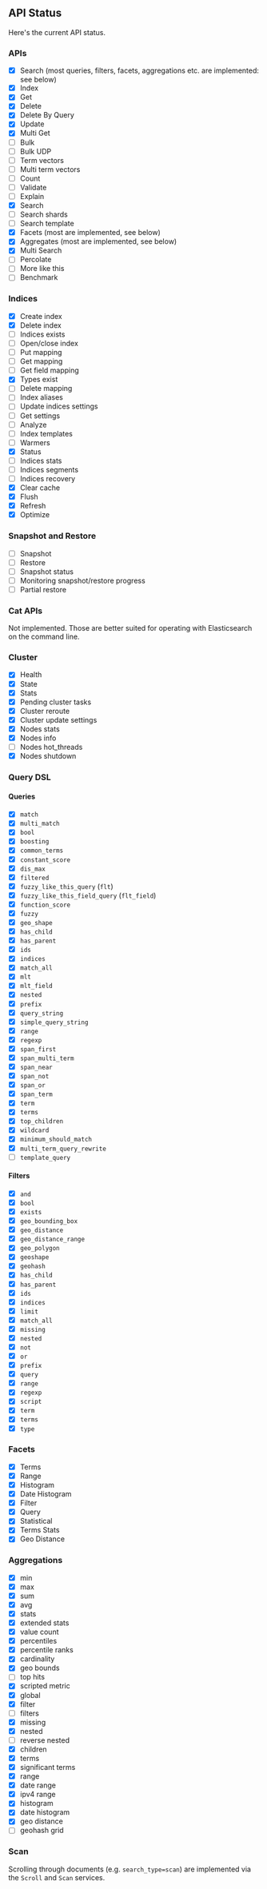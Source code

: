 
## API Status

Here's the current API status.

### APIs

- [x] Search (most queries, filters, facets, aggregations etc. are implemented: see below)
- [x] Index
- [x] Get
- [x] Delete
- [x] Delete By Query
- [x] Update
- [x] Multi Get
- [ ] Bulk
- [ ] Bulk UDP
- [ ] Term vectors
- [ ] Multi term vectors
- [ ] Count
- [ ] Validate
- [ ] Explain
- [x] Search
- [ ] Search shards
- [ ] Search template
- [x] Facets (most are implemented, see below)
- [x] Aggregates (most are implemented, see below)
- [x] Multi Search
- [ ] Percolate
- [ ] More like this
- [ ] Benchmark

### Indices

- [x] Create index
- [x] Delete index
- [ ] Indices exists
- [ ] Open/close index
- [ ] Put mapping
- [ ] Get mapping
- [ ] Get field mapping
- [x] Types exist
- [ ] Delete mapping
- [ ] Index aliases
- [ ] Update indices settings
- [ ] Get settings
- [ ] Analyze
- [ ] Index templates
- [ ] Warmers
- [x] Status
- [ ] Indices stats
- [ ] Indices segments
- [ ] Indices recovery
- [x] Clear cache
- [x] Flush
- [x] Refresh
- [x] Optimize

### Snapshot and Restore

- [ ] Snapshot
- [ ] Restore
- [ ] Snapshot status
- [ ] Monitoring snapshot/restore progress
- [ ] Partial restore

### Cat APIs

Not implemented. Those are better suited for operating with Elasticsearch
on the command line.

### Cluster

- [x] Health
- [x] State
- [x] Stats
- [x] Pending cluster tasks
- [x] Cluster reroute
- [x] Cluster update settings
- [x] Nodes stats
- [x] Nodes info
- [ ] Nodes hot_threads
- [x] Nodes shutdown

### Query DSL

#### Queries

- [x] `match`
- [x] `multi_match`
- [x] `bool`
- [x] `boosting`
- [x] `common_terms`
- [x] `constant_score`
- [x] `dis_max`
- [x] `filtered`
- [x] `fuzzy_like_this_query` (`flt`)
- [x] `fuzzy_like_this_field_query` (`flt_field`)
- [x] `function_score`
- [x] `fuzzy`
- [x] `geo_shape`
- [x] `has_child`
- [x] `has_parent`
- [x] `ids`
- [x] `indices`
- [x] `match_all`
- [x] `mlt`
- [x] `mlt_field`
- [x] `nested`
- [x] `prefix`
- [x] `query_string`
- [x] `simple_query_string`
- [x] `range`
- [x] `regexp`
- [x] `span_first`
- [x] `span_multi_term`
- [x] `span_near`
- [x] `span_not`
- [x] `span_or`
- [x] `span_term`
- [x] `term`
- [x] `terms`
- [x] `top_children`
- [x] `wildcard`
- [x] `minimum_should_match`
- [x] `multi_term_query_rewrite`
- [ ] `template_query`

#### Filters

- [x] `and`
- [x] `bool`
- [x] `exists`
- [x] `geo_bounding_box`
- [x] `geo_distance`
- [x] `geo_distance_range`
- [x] `geo_polygon`
- [x] `geoshape`
- [x] `geohash`
- [x] `has_child`
- [x] `has_parent`
- [x] `ids`
- [x] `indices`
- [x] `limit`
- [x] `match_all`
- [x] `missing`
- [x] `nested`
- [x] `not`
- [x] `or`
- [x] `prefix`
- [x] `query`
- [x] `range`
- [x] `regexp`
- [x] `script`
- [x] `term`
- [x] `terms`
- [x] `type`

### Facets

- [x] Terms
- [x] Range
- [x] Histogram
- [x] Date Histogram
- [x] Filter
- [x] Query
- [x] Statistical
- [x] Terms Stats
- [x] Geo Distance

### Aggregations

- [x] min
- [x] max
- [x] sum
- [x] avg
- [x] stats
- [x] extended stats
- [x] value count
- [x] percentiles
- [x] percentile ranks
- [x] cardinality
- [x] geo bounds
- [ ] top hits
- [x] scripted metric
- [x] global
- [x] filter
- [ ] filters
- [x] missing
- [x] nested
- [ ] reverse nested
- [x] children
- [x] terms
- [x] significant terms
- [x] range
- [x] date range
- [x] ipv4 range
- [x] histogram
- [x] date histogram
- [x] geo distance
- [ ] geohash grid

### Scan

Scrolling through documents (e.g. `search_type=scan`) are implemented via
the `Scroll` and `Scan` services.